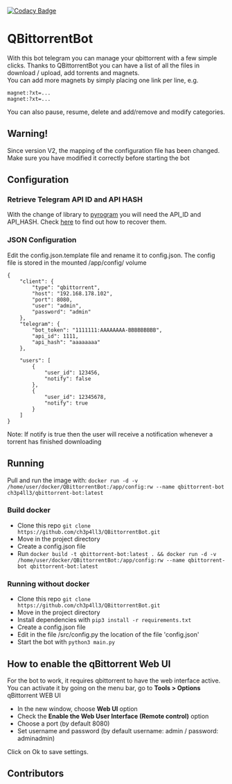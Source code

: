 [![Codacy Badge](https://api.codacy.com/project/badge/Grade/259099080ca24e029a910e3249d32041)](https://app.codacy.com/gh/ch3p4ll3/QBittorrentBot?utm_source=github.com&utm_medium=referral&utm_content=ch3p4ll3/QBittorrentBot&utm_campaign=Badge_Grade)

# QBittorrentBot

With this bot telegram you can manage your qbittorrent with a few simple clicks. Thanks to QBittorrentBot you can have a list of all the files in download / upload, add torrents and magnets.  
You can add more magnets by simply placing one link per line, e.g. 
```
magnet:?xt=...  
magnet:?xt=...  
```
You can also pause, resume, delete and add/remove and modify categories.

## Warning!
Since version V2, the mapping of the configuration file has been changed. Make sure you have modified it correctly before starting the bot

## Configuration
### Retrieve Telegram API ID and API HASH
With the change of library to [pyrogram](https://docs.pyrogram.org/) you will need the API_ID and API_HASH. Check [here](https://docs.pyrogram.org/intro/quickstart) to find out how to recover them.
### JSON Configuration
Edit the config.json.template file and rename it to config.json. 
The config file is stored in the mounted /app/config/ volume

```
{
    "client": {
        "type": "qbittorrent",
        "host": "192.168.178.102",
        "port": 8080,
        "user": "admin",
        "password": "admin"
    },
    "telegram": {
        "bot_token": "1111111:AAAAAAAA-BBBBBBBBB",
        "api_id": 1111,
        "api_hash": "aaaaaaaa"
    },

    "users": [
        {
            "user_id": 123456,
            "notify": false
        },
        {
            "user_id": 12345678,
            "notify": true
        }
    ]
}
```
Note: If notify is true then the user will receive a notification whenever a torrent has finished downloading

## Running
Pull and run the image with: `docker run -d -v /home/user/docker/QBittorrentBot:/app/config:rw --name qbittorrent-bot ch3p4ll3/qbittorrent-bot:latest`
### Build docker
- Clone this repo ```git clone https://github.com/ch3p4ll3/QBittorrentBot.git```
- Move in the project directory
- Create a config.json file
- Run `docker build -t qbittorrent-bot:latest . && docker run -d -v /home/user/docker/QBittorrentBot:/app/config:rw --name qbittorrent-bot qbittorrent-bot:latest`

### Running without docker
- Clone this repo `git clone https://github.com/ch3p4ll3/QBittorrentBot.git`
- Move in the project directory
- Install dependencies with `pip3 install -r requirements.txt`
- Create a config.json file
- Edit in the file /src/config.py the location of the file 'config.json'
- Start the bot with `python3 main.py`

## How to enable the qBittorrent Web UI
For the bot to work, it requires qbittorrent to have the web interface active. 
You can activate it by going on the menu bar, go to **Tools > Options** qBittorrent WEB UI

- In the new window, choose **Web UI** option
- Check the **Enable the Web User Interface (Remote control)** option
- Choose a port (by default 8080)
- Set username and password (by default username: admin / password: adminadmin)

Click on Ok to save settings.

## Contributors

<!-- ALL-CONTRIBUTORS-LIST:START - Do not remove or modify this section -->
<!-- prettier-ignore-start -->
<!-- markdownlint-disable -->

<!-- markdownlint-restore -->
<!-- prettier-ignore-end -->

<!-- ALL-CONTRIBUTORS-LIST:END -->